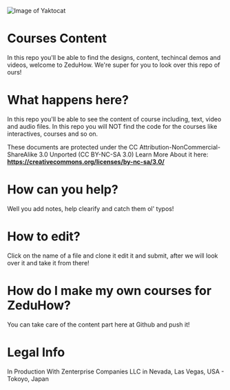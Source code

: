 

![Image of Yaktocat](https://cdn-images-1.medium.com/max/1920/1*NtukqwmWPdP7QcW6beGseQ.png)

# Courses Content
In this repo you'll be able to find the designs, content, techincal demos and videos, welcome to ZeduHow. 
We're super for you to look over this repo of ours!

# What happens here?
In this repo you'll be able to see the content of course including, text, video and audio files. In this repo you will NOT find the code for the courses like interactives, courses and so on.

These documents are protected under the CC Attribution-NonCommercial-ShareAlike 3.0 Unported (CC BY-NC-SA 3.0) 
Learn More About it here: **https://creativecommons.org/licenses/by-nc-sa/3.0/**

# How can you help?
Well you add notes, help clearify and catch them ol' typos!

# How to edit?

Click on the name of a file and clone it edit it and submit, after we will look over it and take it from there!

# How do I make my own courses for ZeduHow?
You can take care of the content part here at Github and push it!

# Legal Info

In Production With Zenterprise Companies LLC in Nevada, Las Vegas, USA -  Tokoyo, Japan
